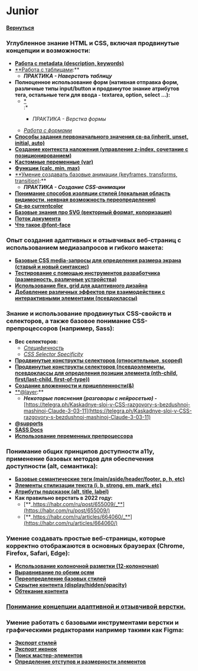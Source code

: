 # Junior

#### [Вернуться](../HTML_CSS.md)

### Углубленное знание HTML и CSS, включая продвинутые концепции и возможности:

- [**Работа с metadata (description, keywords)**](https://developer.mozilla.org/ru/docs/Web/HTML/Element/meta)
- [\*\*Работа с таблицами](https://doka.guide/html/tables/?ysclid=lsa1rvqmxk68191661):\*\*
  - **_ПРАКТИКА - Наверстать таблицу_**
- **Полноценное использование форм (нативная отправка форм, различные типы input/button и продвинутое знание атрибутов тега, остальные теги для ввода - textarea, option, select …):**
  - [\*<form>](https://doka.guide/html/form/):\*
    - _ПРАКТИКА - Верстка формы_
  - [_Работа с формами_](https://doka.guide/js/deal-with-forms/)
- [**Способы задания первоначального значения св-ва (inherit, unset, initial, auto)**](https://web-standards.ru/articles/inherit-initial-unset-revert/)
- [**Создание контекста наложения (управление z-index, сочетание с позиционированием)**](https://developer.mozilla.org/ru/docs/Web/CSS/CSS_positioned_layout/Understanding_z-index/Stacking_context)
- [**Кастомные переменные (var)**](https://doka.guide/css/custom-properties/?ysclid=lsa21itbmp536150714)
- [**Функции (calc, min, max)**](https://yoksel.github.io/css-math/)
- [\*\*Умение создавать базовые анимации (keyframes, transforms, transition)](https://codelab.pro/osnovy-css-animaczii-transitions-keyframes-i-funkczii-sinhronizaczii/):\*\*
  - **_ПРАКТИКА - Создание CSS-анимации_**
- [**Понимание способов изоляции стилей (локальная область видимости, неявная возможность переопределения)**](https://www.youtube.com/watch?v=xtC6l5-q4yU&ab_channel=DavidDobryakov)
- [**Св-во currentcolor**](https://doka.guide/css/currentcolor/?ysclid=lsa295gpfa570666311)
- [**Базовые знания про SVG (векторный формат, колоризация)**](https://ru.hexlet.io/blog/posts/kak-rabotat-s-formatom-svg-rukovodstvo-dlya-nachinayuschih-veb-razrabotchikov?ysclid=lsa2arfl4v414975816)
- [**Поток документа**](https://doka.guide/html/flow/?ysclid=ltj7q37u3t795028604)
- [**Что такое @font-face**](https://telegra.ph/CHto-takoe-font-face-07-16)

### Опыт создания адаптивных и отзывчивых веб-страниц с использованием медиазапросов и гибкого макета:

- [**Базовые CSS media-запросы для определения размера экрана (старый и новый синтаксис)**](https://developer.mozilla.org/ru/docs/Web/CSS/CSS_media_queries/Using_media_queries)
- [**Тестирование с помощью инструментов разработчика (размерность, различные устройства)**](https://www.youtube.com/watch?v=PDYpTEGXuEI&ab_channel=code_sisters)
- [**Использование flex, grid для адаптивного дизайна**](https://www.youtube.com/watch?v=oUQy6G_ridI&ab_channel=ITVDN)
- [**Добавление различных эффектов при взаимодействии с интерактивными элементами (псевдоклассы)**](https://developer.mozilla.org/ru/docs/Learn/CSS/Building_blocks/Selectors/Pseudo-classes_and_pseudo-elements)

### Знание и использование продвинутых CSS-свойств и селекторов, а также базовое понимание CSS-препроцессоров (например, Sass):

- **Вес селекторов:**
  - [_Специфичность_](https://doka.guide/css/specificity/?ysclid=lsa2jynqxe667083503)
  - [_CSS Selector Specificity_](https://polypane.app/css-specificity-calculator/#selector=)
- [**Продвинутые конструкты селекторов (относительные, scoped)**](https://www.dev-notes.ru/articles/css/at-scope/)
- [**Продвинутые конструкты селекторов (псевдоэлементы, псевдоклассы для определения позиции элемента (nth-child, first/last-child, first-of-type))**](https://webformyself.com/css-psevdoklassy-stilizaciya-elementov-po-indeksam/?ysclid=lsa2mox5ac459777303)
- [**Создание вложенности и прицепленности(&)**](https://www.dev-notes.ru/articles/css/css-nesting/?ysclid=lsa2oc0tcf661866722)
- [\*\*@layer](https://doka.guide/css/layer/?ysclid=ltlnhlc55x2552274):\*\*
  - **_Некоторые пояснения (разговоры с нейросетью) -_** [https://telegra.ph/Kaskadnye-sloi-v-CSS-razgovory-s-bezdushnoj-mashinoj-Claude-3-03-11](https://telegra.ph/Kaskadnye-sloi-v-CSS-razgovory-s-bezdushnoj-mashinoj-Claude-3-03-11)
- [**@supports**](https://doka.guide/css/supports/?ysclid=ltlniqjmmh377427465)
- [**SASS Docs**](https://sass-scss.ru/?ysclid=ltlm6dw91a326927444)
- [**Использование переменных препроцессора**](https://habr.com/ru/articles/332382/)

### Понимание общих принципов доступности a11y, применение базовых методов для обеспечения доступности (alt, семантика):

- [**Базовые семантические теги (main/aside/header/footer, p, h, etc)**](https://habr.com/ru/companies/htmlacademy/articles/546500/)
- [**Элементы стилизации текста (i, b, strong, em, mark, etc)**](https://abuzov.com/html-tekst/)
- [**Атрибуты подсказок (alt, title, label)**](https://reforge.ru/blog/stati-seo/vnutrennyaya-optimizavcia/alt-i-title-kartinok/?ysclid=lsa2uuw2he260165543)
- **Как правильно верстать в 2022 году:**
  - [**_https://habr.com/ru/post/655009/_**](https://habr.com/ru/post/655009/)
  - [**_https://habr.com/ru/articles/664060/_**](https://habr.com/ru/articles/664060/)

### Умение создавать простые веб-страницы, которые корректно отображаются в основных браузерах (Chrome, Firefox, Safari, Edge):

- [**Использование колоночной разметки (12-колоночная)**](https://htmlacademy.ru/blog/css/adaptive)
- [**Выравнивание по обеим осям**](https://developer.mozilla.org/ru/docs/Web/CSS/CSS_box_alignment)
- [**Переопределение базовых стилей**](https://nuancesprog.ru/p/18298/?ysclid=lsa3vn4nbm932460902)
- [**Скрытие контента (display/hidden/opacity)**](https://habr.com/ru/companies/ruvds/articles/485640/)
- [**Обтекание контента**](https://metanit.com/web/html5/6.17.php?ysclid=lsa3y78zky751418879)

### [Понимание концепции адаптивной и отзывчивой верстки.](https://vc.ru/design/760017-responsiv-eto-kak-likbez-po-verstke-v-vebe-dlya-dizaynerov)

### Умение работать с базовыми инструментами верстки и графическими редакторами например такими как Figma:

- [**Экспорт стилей**](https://designcode.io/figma-handbook-exporting-css-codes)
- [**Экспорт иконок**](https://help.figma.com/hc/en-us/articles/13402894554519-Export-formats-and-settings)
- [**Поиск мастер-элементов**](https://infoservice24.ru/gde-nahoditsya-master-komponent-v-figma/?ysclid=lsa42gf85a637715265)
- [**Определение отступов и размерности элементов**](https://help.figma.com/hc/en-us/articles/360039956974-Measure-distances-between-layers)
